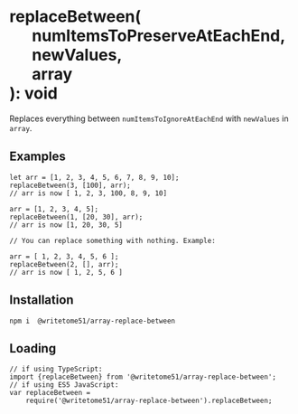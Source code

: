# replaceBetween(<br>&nbsp;&nbsp;&nbsp;&nbsp;&nbsp;&nbsp;numItemsToPreserveAtEachEnd,<br>&nbsp;&nbsp;&nbsp;&nbsp;&nbsp;&nbsp;newValues,<br>&nbsp;&nbsp;&nbsp;&nbsp;&nbsp;&nbsp;array<br>): void

Replaces everything between `numItemsToIgnoreAtEachEnd` with `newValues` in `array`.

## Examples
```
let arr = [1, 2, 3, 4, 5, 6, 7, 8, 9, 10];
replaceBetween(3, [100], arr);
// arr is now [ 1, 2, 3, 100, 8, 9, 10]

arr = [1, 2, 3, 4, 5];
replaceBetween(1, [20, 30], arr);
// arr is now [1, 20, 30, 5]

// You can replace something with nothing. Example:

arr = [ 1, 2, 3, 4, 5, 6 ];
replaceBetween(2, [], arr);
// arr is now [ 1, 2, 5, 6 ]
```

## Installation
`npm i  @writetome51/array-replace-between`

## Loading
```
// if using TypeScript:
import {replaceBetween} from '@writetome51/array-replace-between';
// if using ES5 JavaScript:
var replaceBetween = 
    require('@writetome51/array-replace-between').replaceBetween;
```